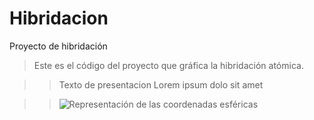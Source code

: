 # Hibridacion
Proyecto de hibridación
>Este es el código del proyecto que gráfica la hibridación atómica.

>>Texto de presentacion
>>Lorem ipsum dolo sit amet

>>   ![Representación de las coordenadas esféricas](https://github.com/JoseAdrianRodriguezGonzalez/Hibridacion/blob/main/assets/The-point-A-on-spherical-plane_Q320.jpg)
